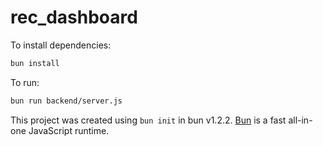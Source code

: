 # rec_dashboard

To install dependencies:

```bash
bun install
```

To run:

```bash
bun run backend/server.js
```

This project was created using `bun init` in bun v1.2.2. [Bun](https://bun.sh) is a fast all-in-one JavaScript runtime.
